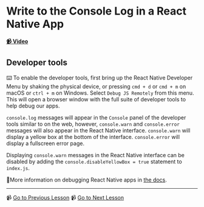 # Write to the Console Log in a React Native App

**[📹 Video](https://egghead.io/lessons/react-native-write-to-the-console-log-in-a-react-native-app)**

## Developer tools

⌨️ To enable the developer tools, first bring up the React Native Developer Menu by shaking the physical device, or pressing `cmd + d` or `cmd + m` on macOS or `ctrl + m` on Windows. Select `Debug JS Remotely` from this menu. This will open a browser window with the full suite of developer tools to help debug our apps.

`console.log` messages will appear in the `Console` panel of the developer tools similar to on the web, however, `console.warn` and `console.error` messages will also appear in the React Native interface. `console.warn` will display a yellow box at the bottom of the interface. `console.error` will display a fullscreen error page.

Displaying `console.warn` messages in the React Native interface can be disabled by adding the `console.disableYellowBox = true` statement to `index.js`.

🤔More information on debugging React Native apps in [the docs](https://reactnative.dev/docs/debugging).

---

📹 [Go to Previous Lesson](https://egghead.io/lessons/react-native-accept-user-input-with-react-native-textinput)
📹 [Go to Next Lesson](https://egghead.io/lessons/react-native-use-the-debugger-in-a-react-native-app)
